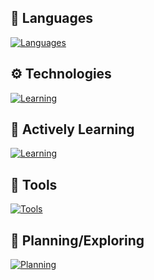 ## 👾 Languages<br>
[![Languages](https://skillicons.dev/icons?i=html,css,py)](https://skillicons.dev)

## ⚙️ Technologies<br>
[![Learning](https://skillicons.dev/icons?i=nodejs)](https://skillicons.dev)

## 🌱 Actively Learning<br>
[![Learning](https://skillicons.dev/icons?i=js,ts,git,githubactions)](https://skillicons.dev)

## 🔧 Tools<br>
[![Tools](https://skillicons.dev/icons?i=vscode,github,figma,ps,notion,discord)](https://skillicons.dev)

## 🔎 Planning/Exploring<br>
[![Planning](https://skillicons.dev/icons?i=astro,cs,bash,npm,deno,docker,regex,svg,androidstudio,arch,linux,discordjs)](https://skillicons.dev)
